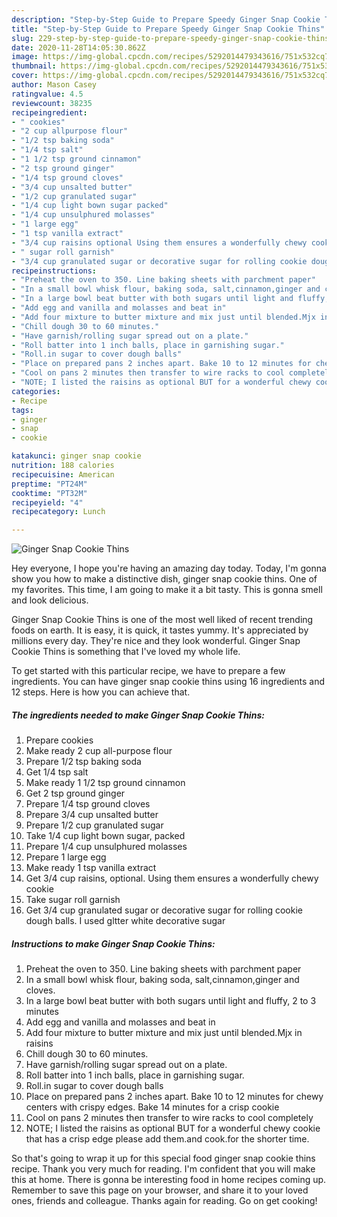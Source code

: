 ```yaml
---
description: "Step-by-Step Guide to Prepare Speedy Ginger Snap Cookie Thins"
title: "Step-by-Step Guide to Prepare Speedy Ginger Snap Cookie Thins"
slug: 229-step-by-step-guide-to-prepare-speedy-ginger-snap-cookie-thins
date: 2020-11-28T14:05:30.862Z
image: https://img-global.cpcdn.com/recipes/5292014479343616/751x532cq70/ginger-snap-cookie-thins-recipe-main-photo.jpg
thumbnail: https://img-global.cpcdn.com/recipes/5292014479343616/751x532cq70/ginger-snap-cookie-thins-recipe-main-photo.jpg
cover: https://img-global.cpcdn.com/recipes/5292014479343616/751x532cq70/ginger-snap-cookie-thins-recipe-main-photo.jpg
author: Mason Casey
ratingvalue: 4.5
reviewcount: 38235
recipeingredient:
- " cookies"
- "2 cup allpurpose flour"
- "1/2 tsp baking soda"
- "1/4 tsp salt"
- "1 1/2 tsp ground cinnamon"
- "2 tsp ground ginger"
- "1/4 tsp ground cloves"
- "3/4 cup unsalted butter"
- "1/2 cup granulated sugar"
- "1/4 cup light bown sugar packed"
- "1/4 cup unsulphured molasses"
- "1 large egg"
- "1 tsp vanilla extract"
- "3/4 cup raisins optional Using them ensures a wonderfully chewy cookie"
- " sugar roll garnish"
- "3/4 cup granulated sugar or decorative sugar for rolling cookie dough balls I used gltter white decorative sugar"
recipeinstructions:
- "Preheat the oven to 350. Line baking sheets with parchment paper"
- "In a small bowl whisk flour, baking soda, salt,cinnamon,ginger and cloves."
- "In a large bowl beat butter with both sugars until light and fluffy, 2 to 3 minutes"
- "Add egg and vanilla and molasses and beat in"
- "Add four mixture to butter mixture and mix just until blended.Mjx in raisins"
- "Chill dough 30 to 60 minutes."
- "Have garnish/rolling sugar spread out on a plate."
- "Roll batter into 1 inch balls, place in garnishing sugar."
- "Roll.in sugar to cover dough balls"
- "Place on prepared pans 2 inches apart. Bake 10 to 12 minutes for chewy centers with crispy edges. Bake 14 minutes for a crisp cookie"
- "Cool on pans 2 minutes then transfer to wire racks to cool completely"
- "NOTE; I listed the raisins as optional BUT for a wonderful chewy cookie that has a crisp edge please add them.and cook.for the shorter time."
categories:
- Recipe
tags:
- ginger
- snap
- cookie

katakunci: ginger snap cookie 
nutrition: 188 calories
recipecuisine: American
preptime: "PT24M"
cooktime: "PT32M"
recipeyield: "4"
recipecategory: Lunch

---
```



![Ginger Snap Cookie Thins](https://img-global.cpcdn.com/recipes/5292014479343616/751x532cq70/ginger-snap-cookie-thins-recipe-main-photo.jpg)

Hey everyone, I hope you're having an amazing day today. Today, I'm gonna show you how to make a distinctive dish, ginger snap cookie thins. One of my favorites. This time, I am going to make it a bit tasty. This is gonna smell and look delicious.



Ginger Snap Cookie Thins is one of the most well liked of recent trending foods on earth. It is easy, it is quick, it tastes yummy. It's appreciated by millions every day. They're nice and they look wonderful. Ginger Snap Cookie Thins is something that I've loved my whole life.


To get started with this particular recipe, we have to prepare a few ingredients. You can have ginger snap cookie thins using 16 ingredients and 12 steps. Here is how you can achieve that.

<!--inarticleads1-->

##### The ingredients needed to make Ginger Snap Cookie Thins:

1. Prepare  cookies
1. Make ready 2 cup all-purpose flour
1. Prepare 1/2 tsp baking soda
1. Get 1/4 tsp salt
1. Make ready 1 1/2 tsp ground cinnamon
1. Get 2 tsp ground ginger
1. Prepare 1/4 tsp ground cloves
1. Prepare 3/4 cup unsalted butter
1. Prepare 1/2 cup granulated sugar
1. Take 1/4 cup light bown sugar, packed
1. Prepare 1/4 cup unsulphured molasses
1. Prepare 1 large egg
1. Make ready 1 tsp vanilla extract
1. Get 3/4 cup raisins, optional. Using them ensures a wonderfully chewy cookie
1. Take  sugar roll garnish
1. Get 3/4 cup granulated sugar or decorative sugar for rolling cookie dough balls. I used gltter white decorative sugar




<!--inarticleads2-->

##### Instructions to make Ginger Snap Cookie Thins:

1. Preheat the oven to 350. Line baking sheets with parchment paper
1. In a small bowl whisk flour, baking soda, salt,cinnamon,ginger and cloves.
1. In a large bowl beat butter with both sugars until light and fluffy, 2 to 3 minutes
1. Add egg and vanilla and molasses and beat in
1. Add four mixture to butter mixture and mix just until blended.Mjx in raisins
1. Chill dough 30 to 60 minutes.
1. Have garnish/rolling sugar spread out on a plate.
1. Roll batter into 1 inch balls, place in garnishing sugar.
1. Roll.in sugar to cover dough balls
1. Place on prepared pans 2 inches apart. Bake 10 to 12 minutes for chewy centers with crispy edges. Bake 14 minutes for a crisp cookie
1. Cool on pans 2 minutes then transfer to wire racks to cool completely
1. NOTE; I listed the raisins as optional BUT for a wonderful chewy cookie that has a crisp edge please add them.and cook.for the shorter time.




So that's going to wrap it up for this special food ginger snap cookie thins recipe. Thank you very much for reading. I'm confident that you will make this at home. There is gonna be interesting food in home recipes coming up. Remember to save this page on your browser, and share it to your loved ones, friends and colleague. Thanks again for reading. Go on get cooking!
